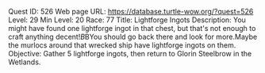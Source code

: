Quest ID: 526
Web page URL: https://database.turtle-wow.org/?quest=526
Level: 29
Min Level: 20
Race: 77
Title: Lightforge Ingots
Description: You might have found one lightforge ingot in that chest, but that's not enough to craft anything decent!$B$BYou should go back there and look for more.Maybe the murlocs around that wrecked ship have lightforge ingots on them.
Objective: Gather 5 lightforge ingots, then return to Glorin Steelbrow in the Wetlands.
